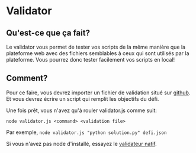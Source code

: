 # Validator
## Qu'est-ce que ça fait?
Le validator vous permet de tester vos scripts de la même manière que la plateforme web avec des fichiers semblables à ceux qui sont utilisés par la plateforme.
Vous pourrez donc tester facilement vos scripts en local!

## Comment?
Pour ce faire, vous devrez importer un fichier de validation situé sur [github](https://github.com/JDIS/CSGamesSelectionPublic).
Et vous devrez écrire un script qui remplit les objectifs du défi.

Une fois prêt, vous n'avez qu'à rouler validator.js comme suit:

`node validator.js <command> <validation file>`

Par exemple, `node validator.js "python solution.py" defi.json`

Si vous n'avez pas node d'installé, essayez le [validateur natif](https://github.com/JDIS/CSGamesSelectionPublic/tree/master/NativeValidator).
